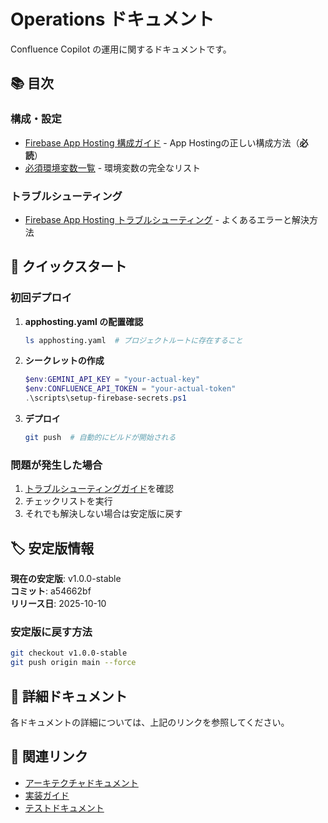 # Operations ドキュメント

Confluence Copilot の運用に関するドキュメントです。

## 📚 目次

### 構成・設定
- [Firebase App Hosting 構成ガイド](./firebase-app-hosting-configuration.md) - App Hostingの正しい構成方法（**必読**）
- [必須環境変数一覧](./required-environment-variables.md) - 環境変数の完全なリスト

### トラブルシューティング
- [Firebase App Hosting トラブルシューティング](./firebase-app-hosting-troubleshooting.md) - よくあるエラーと解決方法

## 🚀 クイックスタート

### 初回デプロイ

1. **apphosting.yaml の配置確認**
   ```bash
   ls apphosting.yaml  # プロジェクトルートに存在すること
   ```

2. **シークレットの作成**
   ```powershell
   $env:GEMINI_API_KEY = "your-actual-key"
   $env:CONFLUENCE_API_TOKEN = "your-actual-token"
   .\scripts\setup-firebase-secrets.ps1
   ```

3. **デプロイ**
   ```bash
   git push  # 自動的にビルドが開始される
   ```

### 問題が発生した場合

1. [トラブルシューティングガイド](./firebase-app-hosting-troubleshooting.md)を確認
2. チェックリストを実行
3. それでも解決しない場合は安定版に戻す

## 🏷️ 安定版情報

**現在の安定版**: v1.0.0-stable  
**コミット**: a54662bf  
**リリース日**: 2025-10-10

### 安定版に戻す方法

```bash
git checkout v1.0.0-stable
git push origin main --force
```

## 📖 詳細ドキュメント

各ドキュメントの詳細については、上記のリンクを参照してください。

## 🔗 関連リンク

- [アーキテクチャドキュメント](../architecture/)
- [実装ガイド](../implementation/)
- [テストドキュメント](../testing/)

